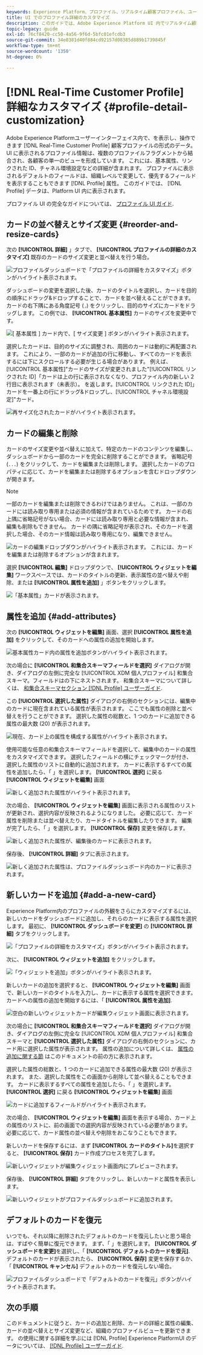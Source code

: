```yaml
---
keywords: Experience Platform、プロファイル、リアルタイム顧客プロファイル、ユーザーインターフェイス、UI、カスタマイズ、プロファイルの詳細、詳細
title: UI でのプロファイル詳細のカスタマイズ
description: このガイドでは、Adobe Experience Platform UI 内でリアルタイム顧客プロファイルデータを表示する方法をカスタマイズする手順を説明します。
topic-legacy: guide
exl-id: 76cf8420-cc50-4a56-9f6d-5bfc01efcdb3
source-git-commit: 34e0381d40f884cd92157d08385d889b1739845f
workflow-type: tm+mt
source-wordcount: '1350'
ht-degree: 0%

---
```


# [!DNL Real-Time Customer Profile] 詳細なカスタマイズ {#profile-detail-customization}

Adobe Experience Platformユーザーインターフェイス内で、を表示し、操作できます [!DNL Real-Time Customer Profile] 顧客プロファイルの形式のデータ。 UI に表示されるプロファイル情報は、複数のプロファイルフラグメントから結合され、各顧客の単一のビューを形成しています。 これには、基本属性、リンクされた ID、チャネル環境設定などの詳細が含まれます。 プロファイルに表示されるデフォルトのフィールドは、組織レベルで変更して、優先するフィールドを表示することもできます [!DNL Profile] 属性。 このガイドでは、 [!DNL Profile] データは、Platform UI 内に表示されます。

プロファイル UI の完全なガイドについては、 [プロファイル UI ガイド](user-guide.md).

## カードの並べ替えとサイズ変更 {#reorder-and-resize-cards}

次の **[!UICONTROL 詳細]** 」タブで、 **[!UICONTROL プロファイルの詳細のカスタマイズ]** 既存のカードのサイズ変更と並べ替えを行う場合。

![プロファイルダッシュボードで「プロファイルの詳細をカスタマイズ」ボタンがハイライト表示されます。](../images/profile-customization/customize-profile-details.png)

ダッシュボードの変更を選択した後、カードのタイトルを選択し、カードを目的の順序にドラッグ&amp;ドロップすることで、カードを並べ替えることができます。 カードの右下隅にある角度記号 (`⌟`) をクリックし、目的のサイズにカードをドラッグします。 この例では、 **[!UICONTROL 基本属性]** カードのサイズを変更中です。

![[ 基本属性 ] カード内で、[ サイズ変更 ] ボタンがハイライト表示されます。](../images/profile-customization/resize.png)

選択したカードは、目的のサイズに調整され、周囲のカードは動的に再配置されます。 これにより、一部のカードが追加の行に移動し、すべてのカードを表示するには下にスクロールする必要が生じる場合があります。 例えば、[!UICONTROL 基本属性]&quot;カードのサイズが変更されました&quot;[!UICONTROL リンクされた ID]「カードは上の行に表示されなくなり、プロファイル内の新しい 2 行目に表示されます（未表示）。 を返します。[!UICONTROL リンクされた ID]」カードを一番上の行にドラッグ&amp;ドロップし、[!UICONTROL チャネル環境設定]&quot;カード。

![再サイズ化されたカードがハイライト表示されます。](../images/profile-customization/resized.png)

## カードの編集と削除

カードのサイズ変更や並べ替えに加えて、特定のカードのコンテンツを編集し、ダッシュボードから一部のカードを完全に削除することができます。 省略記号 (`...`) をクリックして、カードを編集または削除します。 選択したカードのプロパティに応じて、カードを編集または削除するオプションを含むドロップダウンが開きます。

>[!NOTE]
>
>一部のカードを編集または削除できるわけではありません。 これは、一部のカードには読み取り専用または必須の情報が含まれているためです。 カードの右上隅に省略記号がない場合、カードには読み取り専用と必要な情報が含まれ、編集も削除もできません。 カードの隅に省略記号が表示され、そのカードを選択した場合、そのカード情報は読み取り専用になり、編集できません。

![カードの編集ドロップダウンがハイライト表示されます。 これには、カードを編集または削除するオプションが含まれます。](../images/profile-customization/edit-card.png)

選択 **[!UICONTROL 編集]** ドロップダウンで、 **[!UICONTROL ウィジェットを編集]** ワークスペースでは、カードのタイトルの更新、表示属性の並べ替えや削除、または **[!UICONTROL 属性を追加]** 」ボタンをクリックします。

![「基本属性」カードが表示されます。](../images/profile-customization/basic-attributes.png)

## 属性を追加 {#add-attributes}

次の **[!UICONTROL ウィジェットを編集]** 画面、選択 **[!UICONTROL 属性を追加]** をクリックして、そのカードへの属性の追加を開始します。

![基本属性カード内の属性を追加ボタンがハイライト表示されます。](../images/profile-customization/add-attributes.png)

次の場合に **[!UICONTROL 和集合スキーマフィールドを選択]** ダイアログが開き、ダイアログの左側に完全な [!UICONTROL XDM 個人プロファイル] 和集合スキーマ。フィールドはの下にネストされます。 和集合スキーマについて詳しくは、 [和集合スキーマセクション [!DNL Profile] ユーザーガイド](user-guide.md#union-schema).

この **[!UICONTROL 選択した属性]** ダイアログの右側のセクションには、編集中のカードに現在含まれている属性が表示されます。 ここでも属性の削除と並べ替えを行うことができます。 選択した属性の総数と、1 つのカードに追加できる属性の最大数 (20) が表示されます。

![現在、カード上の属性を構成する属性がハイライト表示されます。](../images/profile-customization/select-before.png)

使用可能な任意の和集合スキーマフィールドを選択して、編集中のカードの属性をカスタマイズできます。 選択したフィールドの横にチェックマークが付き、選択した属性のリストに自動的に追加されます。 カードに表示するすべての属性を追加したら、「 」を選択します。 **[!UICONTROL 選択]** に戻る **[!UICONTROL ウィジェットを編集]** 画面

![新しく追加された属性がハイライト表示されます。](../images/profile-customization/select-after.png)

次の場合、 **[!UICONTROL ウィジェットを編集]** 画面に表示される属性のリストが更新され、選択内容が反映されるようになりました。 必要に応じて、カード属性を削除または並べ替えたり、カードタイトルを編集したりできます。 編集が完了したら、「 」を選択します。 **[!UICONTROL 保存]** 変更を保存します。

![新しく追加された属性が、編集後のカードに表示されます。](../images/profile-customization/new-attributes.png)

保存後、 **[!UICONTROL 詳細]** タブに表示されます。

![新しく追加された属性は、プロファイルダッシュボード内のカードに表示されます。](../images/profile-customization/added-attributes.png)

## 新しいカードを追加 {#add-a-new-card}

Experience Platform内のプロファイルの外観をさらにカスタマイズするには、新しいカードをダッシュボードに追加し、それらのカードに表示する属性を選択します。 最初に、 **[!UICONTROL ダッシュボードを変更]** の **[!UICONTROL 詳細]** タブをクリックします。

![「プロファイルの詳細をカスタマイズ」ボタンがハイライト表示されます。](../images/profile-customization/customize-profile-details.png)

次に、 **[!UICONTROL ウィジェットを追加]** をクリックします。

![「ウィジェットを追加」ボタンがハイライト表示されます。](../images/profile-customization/add-widget.png)

新しいカードの追加を選択すると、 **[!UICONTROL ウィジェットを編集]** 画面で、新しいカードのタイトルを入力し、カードに表示する属性を選択できます。 カードへの属性の追加を開始するには、「 **[!UICONTROL 属性を追加]**.

![空白の新しいウィジェットカードが編集ウィジェット画面に表示されます。](../images/profile-customization/edit-widget.png)

次の場合に **[!UICONTROL 和集合スキーマフィールドを選択]** ダイアログが開き、ダイアログの左側に完全な [!UICONTROL XDM 個人プロファイル] 和集合スキーマと **[!UICONTROL 選択した属性]** ダイアログの右側のセクションに、カード用に選択した属性が表示されます。 属性の追加について詳しくは、 [属性の追加に関する節](#add-attributes) はこのドキュメントの前の方に表示されます。

選択した属性の総数と、1 つのカードに追加できる属性の最大数 (20) が表示されます。 また、選択した属性をこの画面から削除して並べ替えることもできます。 カードに表示するすべての属性を追加したら、「 」を選択します。 **[!UICONTROL 選択]** に戻る **[!UICONTROL ウィジェットを編集]** 画面

![カードに追加するフィールドがハイライト表示されます。](../images/profile-customization/add-widget-attributes.png)

次の場合、 **[!UICONTROL ウィジェットを編集]** 画面を表示する場合、カード上の属性のリストに、前の画面での選択内容が反映されている必要があります。 必要に応じて、カード属性の並べ替えや削除をおこなうこともできます。

新しいカードを保存するには、まず **[!UICONTROL カードのタイトル]**&#x200B;を選択すると、 **[!UICONTROL 保存]** カード作成プロセスを完了します。

![新しいウィジェットが編集ウィジェット画面内にプレビューされます。](../images/profile-customization/new-widget.png)

保存後、 **[!UICONTROL 詳細]** タブをクリックし、新しいカードと属性を表示します。

![新しいウィジェットがプロファイルダッシュボードに追加されます。](../images/profile-customization/added-widget.png)

## デフォルトのカードを復元

いつでも、それ以降に削除されたデフォルトのカードを復元したいと思う場合は、すばやく簡単に復元できます。 まず、「 」を選択します。 **[!UICONTROL ダッシュボードを変更]**&#x200B;を選択し、「 **[!UICONTROL デフォルトのカードを復元]**. デフォルトのカードが表示されたら、 **[!UICONTROL 保存]** 変更を保存するか、「 **[!UICONTROL キャンセル]** デフォルトのカードを復元しない場合。

![プロファイルダッシュボードで「デフォルトのカードを復元」ボタンがハイライト表示されます。](../images/profile-customization/restore-default.png)

## 次の手順

このドキュメントに従うと、カードの追加と削除、カードの詳細と属性の編集、カードの並べ替えとサイズ変更など、組織のプロファイルビューを更新できます。 の使用に関する詳細を学ぶには [!DNL Profile] Experience PlatformUI のデータについては、 [[!DNL Profile] ユーザーガイド](user-guide.md).
